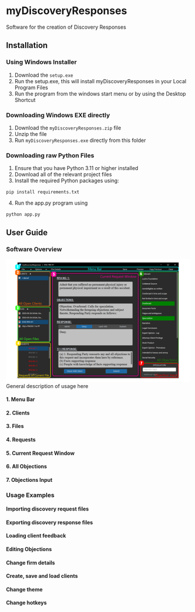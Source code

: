 # myDiscoveryResponses
Software for the creation of Discovery Responses
## Installation
### Using Windows Installer
1. Download the ```setup.exe```
2. Run the setup.exe, this will install myDiscoveryResponses in your Local Program Files
3. Run the program from the windows start menu or by using the Desktop Shortcut

### Downloading Windows EXE directly
1. Download the ```myDiscoveryResponses.zip``` file
2. Unzip the file
3. Run ```myDiscoveryResponses.exe``` directly from this folder

### Downloading raw Python Files
1. Ensure that you have Python 3.11 or higher installed
2. Download all of the relevant project files
3. Install the required Python packages using:
```
pip install requirements.txt
```
4. Run the app.py program using
```
python app.py
```

## User Guide
### Software Overview
![Example Screenshot](./USER_GUIDE_IMAGE.png)
General description of usage here
#### 1. Menu Bar
#### 2. Clients
#### 3. Files
#### 4. Requests
#### 5. Current Request Window
#### 6. All Objections
#### 7. Objections Input

### Usage Examples
#### Importing discovery request files

#### Exporting discovery response files

#### Loading client feedback

#### Editing Objections

#### Change firm details

#### Create, save and load clients

#### Change theme

#### Change hotkeys
